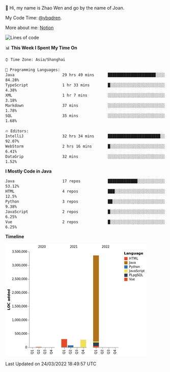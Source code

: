 :wave: Hi, my name is Zhao Wen and go by the name of Joan.

My Code Time: [@ybqdren](https://wakatime.com/@ybqdren).

More about me: [Notion](https://ybqdren.notion.site/ybqdren/Wen-Zhao-Java-03c1dd267cf5427c908cc5a01541717e)


<!--START_SECTION:waka-->
![Lines of code](https://img.shields.io/badge/From%20Hello%20World%20I%27ve%20Written-4%20Million%20lines%20of%20code-blue)

📊 **This Week I Spent My Time On** 

```text
⌚︎ Time Zone: Asia/Shanghai

💬 Programming Languages: 
Java                     29 hrs 49 mins      █████████████████████░░░░   84.28% 
TypeScript               1 hr 33 mins        █░░░░░░░░░░░░░░░░░░░░░░░░   4.38% 
XML                      1 hr 7 mins         ░░░░░░░░░░░░░░░░░░░░░░░░░   3.18% 
Markdown                 37 mins             ░░░░░░░░░░░░░░░░░░░░░░░░░   1.78% 
SQL                      35 mins             ░░░░░░░░░░░░░░░░░░░░░░░░░   1.68%

🔥 Editors: 
IntelliJ                 32 hrs 34 mins      ███████████████████████░░   92.07% 
WebStorm                 2 hrs 16 mins       █░░░░░░░░░░░░░░░░░░░░░░░░   6.41% 
DataGrip                 32 mins             ░░░░░░░░░░░░░░░░░░░░░░░░░   1.52%

```

**I Mostly Code in Java** 

```text
Java                     17 repos            █████████████░░░░░░░░░░░░   53.12% 
HTML                     4 repos             ███░░░░░░░░░░░░░░░░░░░░░░   12.5% 
Python                   3 repos             ██░░░░░░░░░░░░░░░░░░░░░░░   9.38% 
JavaScript               2 repos             █░░░░░░░░░░░░░░░░░░░░░░░░   6.25% 
Vue                      2 repos             █░░░░░░░░░░░░░░░░░░░░░░░░   6.25%

```


**Timeline**

![Chart not found](https://raw.githubusercontent.com/ybqdren/ybqdren/main/charts/bar_graph.png) 


 Last Updated on 24/03/2022 18:49:57 UTC
<!--END_SECTION:waka-->

